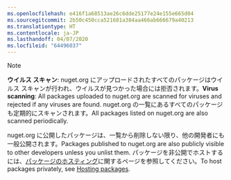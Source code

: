 ```yaml
---
ms.openlocfilehash: e416f1a68513ae26c6dde25177e24e155e665d04
ms.sourcegitcommit: 2b50c450cca521681a384aa466ab666679a40213
ms.translationtype: HT
ms.contentlocale: ja-JP
ms.lasthandoff: 04/07/2020
ms.locfileid: "64496037"
---
```

> [!Note]
> <span data-ttu-id="e5b9a-101">**ウイルス スキャン**: nuget.org にアップロードされたすべてのパッケージはウイルス スキャンが行われ、ウイルスが見つかった場合には拒否されます。</span><span class="sxs-lookup"><span data-stu-id="e5b9a-101">**Virus scanning**: All packages uploaded to nuget.org are scanned for viruses and rejected if any viruses are found.</span></span> <span data-ttu-id="e5b9a-102">nuget.org の一覧にあるすべてのパッケージも定期的にスキャンされます。</span><span class="sxs-lookup"><span data-stu-id="e5b9a-102">All packages listed on nuget.org are also scanned periodically.</span></span>
>
> <span data-ttu-id="e5b9a-103">nuget.org に公開したパッケージは、一覧から削除しない限り、他の開発者にも一般公開されます。</span><span class="sxs-lookup"><span data-stu-id="e5b9a-103">Packages published to nuget.org are also publicly visible to other developers unless you unlist them.</span></span> <span data-ttu-id="e5b9a-104">パッケージを非公開でホストするには、[パッケージのホスティング](../../hosting-packages/overview.md)に関するページを参照してください。</span><span class="sxs-lookup"><span data-stu-id="e5b9a-104">To host packages privately, see [Hosting packages](../../hosting-packages/overview.md).</span></span>